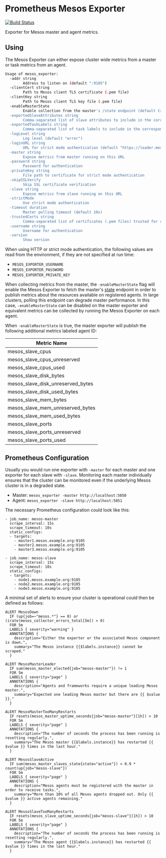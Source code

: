 # Prometheus Mesos Exporter

[![Build Status](https://travis-ci.org/mesos/mesos_exporter.svg?branch=master)](https://travis-ci.org/mesos/mesos_exporter)

Exporter for Mesos master and agent metrics.

## Using
The Mesos Exporter can either expose cluster wide metrics from a master or task
metrics from an agent.

```sh
Usage of mesos_exporter:
  -addr string
        Address to listen on (default ":9105")
  -clientCert string
        Path to Mesos client TLS certificate (.pem file)
  -clientKey string
        Path to Mesos client TLS key file (.pem file)
  -enableMasterState
        Enable collection from the master's /state endpoint (default true)
  -exportedSlaveAttributes string
        Comma-separated list of slave attributes to include in the corresponding metric
  -exportedTaskLabels string
        Comma-separated list of task labels to include in the corresponding metric
  -logLevel string
        Log level (default "error")
  -loginURL string
        URL for strict mode authentication (default "https://leader.mesos/acs/api/v1/auth/login")
  -master string
        Expose metrics from master running on this URL
  -password string
        Password for authentication
  -privateKey string
        File path to certificate for strict mode authentication
  -skipSSLVerify
        Skip SSL certificate verification
  -slave string
        Expose metrics from slave running on this URL
  -strictMode
        Use strict mode authentication
  -timeout duration
        Master polling timeout (default 10s)
  -trustedCerts string
        Comma-separated list of certificates (.pem files) trusted for requests to Mesos endpoints
  -username string
        Username for authentication
  -version
        Show version
```

When using HTTP or strict mode authentication, the following values are read from the environment, if they are not specified at run time:
- `MESOS_EXPORTER_USERNAME`
- `MESOS_EXPORTER_PASSWORD`
- `MESOS_EXPORTER_PRIVATE_KEY`

When collecting metrics from the master, the `-enableMasterState`
flag will enable the Mesos Exporter to fetch the master's
[state](http://mesos.apache.org/documentation/latest/endpoints/master/state/)
endpoint in order to publish metrics about the resources available
on registered agents. In large clusters, polling this endpoint can
degrade master performance. In this case, `-enableMasterState` can
be disabled on the master exporter and equivalent metrics can be
collected by running the Mesos Exporter on each agent.

When `-enableMasterState` is true, the master exporter will publish
the following additional metrics labeled agent ID:

| Metric Name |
|-------------|
| mesos_slave_cpus |
| mesos_slave_cpus_unreserved |
| mesos_slave_cpus_used |
| mesos_slave_disk_bytes |
| mesos_slave_disk_unreserved_bytes |
| mesos_slave_disk_used_bytes |
| mesos_slave_mem_bytes |
| mesos_slave_mem_unreserved_bytes|
| mesos_slave_mem_used_bytes |
| mesos_slave_ports |
| mesos_slave_ports_unreserved |
| mesos_slave_ports_used |

## Prometheus Configuration

Usually you would run one exporter with `-master` for each master and one
exporter for each slave with `-slave`. Monitoring each master individually
ensures that the cluster can be monitored even if the underlying Mesos cluster
is in a degraded state.

- Master: `mesos_exporter -master http://localhost:5050`
- Agent: `mesos_exporter -slave http://localhost:5051`

The necessary Prometheus configuration could look like this:

```
- job_name: mesos-master
  scrape_interval: 15s
  scrape_timeout: 10s
  static_configs:
  - targets:
    - master1.mesos.example.org:9105
    - master2.mesos.example.org:9105
    - master3.mesos.example.org:9105

- job_name: mesos-slave
  scrape_interval: 15s
  scrape_timeout: 10s
  static_configs:
  - targets:
    - node1.mesos.example.org:9105
    - node2.mesos.example.org:9105
    - node3.mesos.example.org:9105
```


A minimal set of alerts to ensure your cluster is operational could then be defined
as follows:

```
ALERT MesosDown
  IF (up{job=~"mesos.*"} == 0) or (irate(mesos_collector_errors_total[5m]) > 0)
  FOR 5m
  LABELS { severity="warning" }
  ANNOTATIONS {
    description="Either the exporter or the associated Mesos component is down.",
    summary="The Mesos instance {{$labels.instance}} cannot be scraped."
  }

ALERT MesosMasterLeader
  IF sum(mesos_master_elected{job="mesos-master"}) != 1
  FOR 5m
  LABELS { severity="page" }
  ANNOTATIONS {
    description="Agents and frameworks require a unique leading Mesos master.",
    summary="Expected one leading Mesos master but there are {{ $value }}."
  }

ALERT MesosMasterTooManyRestarts
  IF resets(mesos_master_uptime_seconds{job="mesos-master"}[1h]) > 10
  FOR 5m
  LABELS { severity="page" }
  ANNOTATIONS {
    description="The number of seconds the process has been running is resetting regularly.",
    summary="The Mesos master {{$labels.instance}} has restarted {{ $value }} times in the last hour."
  }

ALERT MesosSlaveActive
  IF sum(mesos_master_slaves_state{state="active"}) < 0.9 * count(up{job="mesos-slave"})
  FOR 5m
  LABELS { severity="page" }
  ANNOTATIONS {
    description="Mesos agents must be registered with the master in order to receive tasks.",
    summary="More than 10% of all Mesos agents dropped out. Only {{ $value }} active agents remaining."
  }

ALERT MesosSlaveTooManyRestarts
  IF resets(mesos_slave_uptime_seconds{job="mesos-slave"}[1h]) > 10
  FOR 5m
  LABELS { severity="page" }
  ANNOTATIONS {
    description="The number of seconds the process has been running is resetting regularly.",
    summary="The Mesos agent {{$labels.instance}} has restarted {{ $value }} times in the last hour."
  }
```
